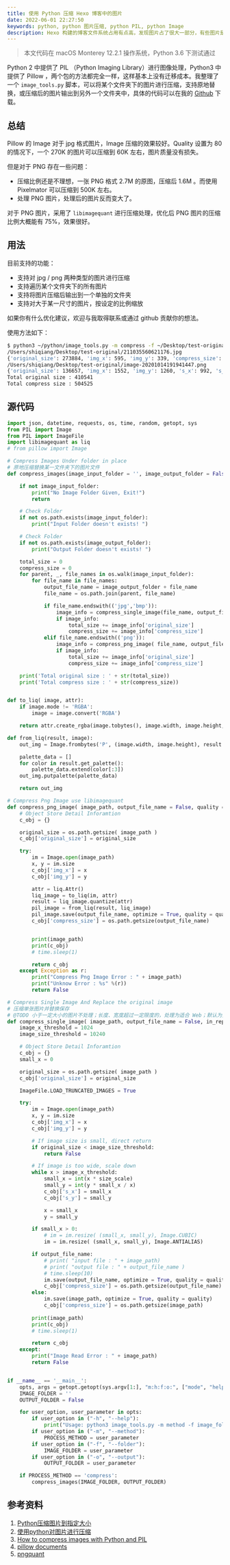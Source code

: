 ```yaml
---
title: 使用 Python 压缩 Hexo 博客中的图片
date: 2022-06-01 22:27:50
keywords: python, python 图片压缩, python PIL, python Image
description: Hexo 构建的博客文件系统占用有点高，发现图片占了很大一部分，有些图片是不适合在网上播放的，但是图片特别多，想到了使用 Python 批量压缩图片，手写了一份代码，支持批量压缩某个文件夹下的所有图片。
---
```


> 本文代码在 macOS Monterey 12.2.1 操作系统，Python 3.6 下测试通过

Python 2 中提供了 PIL （Python Imaging Library）进行图像处理，Python3 中提供了 Pillow ，两个包的方法都完全一样，这样基本上没有迁移成本。我整理了一个 `image_tools.py` 脚本，可以将某个文件夹下的图片进行压缩，支持原地替换，或压缩后的图片输出到另外一个文件夹中，具体的代码可以在我的 [Github](https://github.com/cocowool/) 下载。

## 总结

Pillow 的 Image 对于 jpg 格式图片，Image 压缩的效果较好。Quality 设置为 80 的情况下，一个 270K 的图片可以压缩到 60K 左右，图片质量没有损失。

但是对于 PNG 存在一些问题：
* 压缩比例还是不理想，一张 PNG 格式 2.7M 的原图，压缩后 1.6M 。而使用 Pixelmator 可以压缩到 500K 左右。
* 处理 PNG 图片，处理后的图片反而变大了。

对于 PNG 图片，采用了 `libimagequant` 进行压缩处理，优化后 PNG 图片的压缩比例大概能有 75%，效果很好。

## 用法

目前支持的功能：
* 支持对 jpg / png 两种类型的图片进行压缩
* 支持遍历某个文件夹下的所有图片
* 支持将图片压缩后输出到一个单独的文件夹
* 支持对大于某一尺寸的图片，按设定的比例缩放

如果你有什么优化建议，欢迎与我取得联系或通过 github 贡献你的想法。

使用方法如下：
```sh
$ python3 ~/python/image_tools.py -m compress -f ~/Desktop/test-original/ -o ~/Desktop/test-compress/
/Users/shiqiang/Desktop/test-original/211035560621176.jpg
{'original_size': 273884, 'img_x': 595, 'img_y': 339, 'compress_size': 36349}
/Users/shiqiang/Desktop/test-original/image-20201014191941447.png
{'original_size': 136657, 'img_x': 1552, 'img_y': 1260, 's_x': 992, 's_y': 1007, 'compress_size': 468176}
Total original size : 410541
Total compress size : 504525
```

## 源代码

```python
import json, datetime, requests, os, time, random, getopt, sys
from PIL import Image
from PIL import ImageFile
import libimagequant as liq
# from pillow import Image

# Compress Images Under folder in place
# 原地压缩替换某一文件夹下的图片文件
def compress_images(image_input_folder = '', image_output_folder = False):

    if not image_input_folder:
        print("No Image Folder Given, Exit!")
        return

    # Check Folder
    if not os.path.exists(image_input_folder):
        print("Input Folder doesn't exists! ")

    # Check Folder
    if not os.path.exists(image_output_folder):
        print("Output Folder doesn't exists! ")

    total_size = 0
    compress_size = 0
    for parent, _, file_names in os.walk(image_input_folder):
        for file_name in file_names:
            output_file_name = image_output_folder + file_name
            file_name = os.path.join(parent, file_name)

            if file_name.endswith(('jpg','bmp')):
                image_info = compress_single_image(file_name, output_file_name)
                if image_info:
                    total_size += image_info['original_size']
                    compress_size += image_info['compress_size']
            elif file_name.endswith(('png')):
                image_info = compress_png_image( file_name, output_file_name)
                if image_info:
                    total_size += image_info['original_size']
                    compress_size += image_info['compress_size']

    print('Total original size : ' + str(total_size))
    print('Total compress size : ' + str(compress_size))


def to_liq( image, attr):
    if image.mode != 'RGBA':
        image = image.convert('RGBA')

    return attr.create_rgba(image.tobytes(), image.width, image.height, image.info.get('gamma', 0))

def from_liq(result, image):
    out_img = Image.frombytes('P', (image.width, image.height), result.remap_image(image))

    palette_data = []
    for color in result.get_palette():
        palette_data.extend(color[:3])
    out_img.putpalette(palette_data)

    return out_img

# Compress Png Image use libimagequant
def compress_png_image( image_path, output_file_name = False, quality = 80):
    # Object Store Detail Inforamtion
    c_obj = {}

    original_size = os.path.getsize( image_path )
    c_obj['original_size'] = original_size

    try:
        im = Image.open(image_path)
        x, y = im.size
        c_obj['img_x'] = x
        c_obj['img_y'] = y

        attr = liq.Attr()
        liq_image = to_liq(im, attr)
        result = liq_image.quantize(attr)
        pil_image = from_liq(result, liq_image)
        pil_image.save(output_file_name, optimize = True, quality = quality)
        c_obj['compress_size'] = os.path.getsize(output_file_name)


        print(image_path)
        print(c_obj)
        # time.sleep(1)

        return c_obj
    except Exception as r:
        print("Compress Png Image Error : " + image_path)
        print("Unknow Error : %s" %(r))
        return False

# Compress Single Image And Replace the original image
# 压缩单张图片并替换保存
# @TODO 小于一定大小的图片不处理；长度、宽度超过一定限度的，处理为适合 Web；默认为只压缩图片不缩放
def compress_single_image( image_path, output_file_name = False, in_replace = True, quality = 80, size_scale = 0.8 ):
    image_x_threshold = 1024
    image_size_threshold = 10240

    # Object Store Detail Inforamtion
    c_obj = {}
    small_x = 0

    original_size = os.path.getsize( image_path )
    c_obj['original_size'] = original_size

    ImageFile.LOAD_TRUNCATED_IMAGES = True

    try:
        im = Image.open(image_path)
        x, y = im.size
        c_obj['img_x'] = x
        c_obj['img_y'] = y

        # If image size is small, direct return
        if original_size < image_size_threshold:
            return False

        # If image is too wide, scale down
        while x > image_x_threshold:
            small_x = int(x * size_scale)
            small_y = int(y * small_x / x)
            c_obj['s_x'] = small_x
            c_obj['s_y'] = small_y

            x = small_x
            y = small_y

        if small_x > 0:
            # im = im.resize( (small_x, small_y), Image.CUBIC)
            im = im.resize( (small_x, small_y), Image.ANTIALIAS)

        if output_file_name:
            # print( "input file : " + image_path)
            # print( "output file : " + output_file_name )
            # time.sleep(10)
            im.save(output_file_name, optimize = True, quality = quality)
            c_obj['compress_size'] = os.path.getsize(output_file_name)
        else:
            im.save(image_path, optimize = True, quality = quality)
            c_obj['compress_size'] = os.path.getsize(image_path)
            
        print(image_path)
        print(c_obj)
        # time.sleep(1)

        return c_obj
    except:
        print("Image Read Error : " + image_path)
        return False


if __name__ == '__main__':
    opts, args = getopt.getopt(sys.argv[1:], "m:h:f:o:", ["mode", "help", "folder", "output"])
    IMAGE_FOLDER = ''
    OUTPUT_FOLDER = False

    for user_option, user_parameter in opts:
        if user_option in ("-h", "--help"):
            print("Usage: python3 image_tools.py -m method -f image_folder_path [-o output_folder]")
        if user_option in ("-m", "--method"):
            PROCESS_METHOD = user_parameter
        if user_option in ("-f", "--folder"):
            IMAGE_FOLDER = user_parameter
        if user_option in ("-o", "--output"):
            OUTPUT_FOLDER = user_parameter

    if PROCESS_METHOD == 'compress':
        compress_images(IMAGE_FOLDER, OUTPUT_FOLDER)
```

## 参考资料

1. [Python压缩图片到指定大小](https://blog.csdn.net/weixin_50668086/article/details/123684321)
2. [使用python对图片进行压缩](https://blog.csdn.net/Rebacca122222/article/details/124918529)
3. [How to compress images with Python and PIL](https://progskillss.com/compress-images-with-python)
4. [pillow documents](https://pillow.readthedocs.io/en/latest/)
4. [pngquant](https://pngquant.org/lib/)
